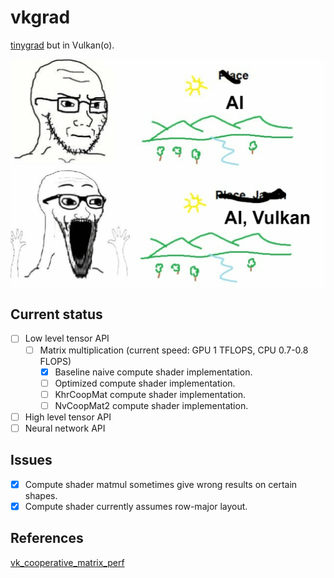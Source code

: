 # vkgrad

[tinygrad](https://github.com/tinygrad/tinygrad) but in Vulkan(o).

![ai, japan](docs/ai.png)

## Current status

- [ ] Low level tensor API
  - [ ] Matrix multiplication (current speed: GPU 1 TFLOPS, CPU 0.7-0.8 FLOPS)
    - [x] Baseline naive compute shader implementation.
    - [ ] Optimized compute shader implementation.
    - [ ] KhrCoopMat compute shader implementation.
    - [ ] NvCoopMat2 compute shader implementation.
- [ ] High level tensor API
- [ ] Neural network API

## Issues

- [x] Compute shader matmul sometimes give wrong results on certain shapes.
- [x] Compute shader currently assumes row-major layout.

## References

[vk_cooperative_matrix_perf](https://github.com/jeffbolznv/vk_cooperative_matrix_perf)

